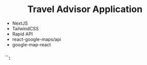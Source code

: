 <h1 align="center">Travel Advisor Application</h1>

- NextJS
- TailwindCSS
- Rapid API
- react-google-maps/api
- google-map-react

### ``:

```sh


```
